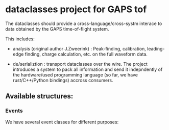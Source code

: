 # dataclasses project for GAPS tof

The dataclasses should provide a cross-language/cross-systm interace to data
obtained by the GAPS time-of-flight system.

This includes:

* analysis (original author J.Zweerink) : Peak-finding, calibration, leading-edge finding, 
  charge calculation, etc. on the full waveform data. 

* de/serializtion : transport dataclasses over the wire. The project introduces a system to 
  pack all information and send it indepndently of the hardware/used programming language 
  (so far, we have rust/C++/Python bindings) accross consumers.

## Available structures:



### Events

We have several event classes for different purposes:

